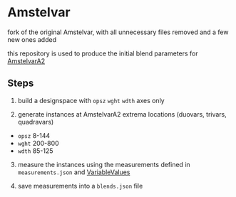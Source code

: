 Amstelvar
=========

fork of the original Amstelvar, with all unnecessary files removed and a few new ones added

this repository is used to produce the initial blend parameters for [AmstelvarA2](http://github.com/gferreira/amstelvar-avar2)

Steps
-----

1. build a designspace with `opsz` `wght` `wdth` axes only

2. generate instances at AmstelvarA2 extrema locations (duovars, trivars, quadravars)
  - `opsz` 8-144
  - `wght` 200-800
  - `wdth` 85-125

3. measure the instances using the measurements defined in `measurements.json` and [VariableValues](http://github.com/gferreira/fb-variable-values)

4. save measurements into a `blends.json` file
